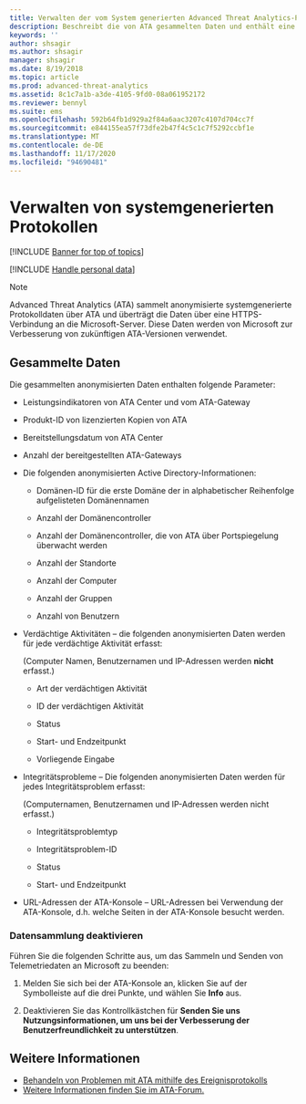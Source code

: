 ```yaml
---
title: Verwalten der vom System generierten Advanced Threat Analytics-Protokolle
description: Beschreibt die von ATA gesammelten Daten und enthält eine schrittweise Anleitung zum Deaktivieren der Datensammlung.
keywords: ''
author: shsagir
ms.author: shsagir
manager: shsagir
ms.date: 8/19/2018
ms.topic: article
ms.prod: advanced-threat-analytics
ms.assetid: 8c1c7a1b-a3de-4105-9fd0-08a061952172
ms.reviewer: bennyl
ms.suite: ems
ms.openlocfilehash: 592b64fb1d929a2f84a6aac3207c4107d704cc7f
ms.sourcegitcommit: e844155ea57f73dfe2b47f4c5c1c7f5292ccbf1e
ms.translationtype: MT
ms.contentlocale: de-DE
ms.lasthandoff: 11/17/2020
ms.locfileid: "94690481"
---
```

# <a name="manage-system-generated-logs"></a>Verwalten von systemgenerierten Protokollen

[!INCLUDE [Banner for top of topics](includes/banner.md)]

[!INCLUDE [Handle personal data](../includes/gdpr-intro-sentence.md)]

 > [!NOTE]
 > Advanced Threat Analytics (ATA) sammelt anonymisierte systemgenerierte Protokolldaten über ATA und überträgt die Daten über eine HTTPS-Verbindung an die Microsoft-Server. Diese Daten werden von Microsoft zur Verbesserung von zukünftigen ATA-Versionen verwendet.

## <a name="data-collected"></a>Gesammelte Daten

Die gesammelten anonymisierten Daten enthalten folgende Parameter:

- Leistungsindikatoren von ATA Center und vom ATA-Gateway

- Produkt-ID von lizenzierten Kopien von ATA

- Bereitstellungsdatum von ATA Center

- Anzahl der bereitgestellten ATA-Gateways

- Die folgenden anonymisierten Active Directory-Informationen:

    - Domänen-ID für die erste Domäne der in alphabetischer Reihenfolge aufgelisteten Domänennamen

    - Anzahl der Domänencontroller

    - Anzahl der Domänencontroller, die von ATA über Portspiegelung überwacht werden

    - Anzahl der Standorte

    - Anzahl der Computer

    - Anzahl der Gruppen

    - Anzahl von Benutzern

- Verdächtige Aktivitäten – die folgenden anonymisierten Daten werden für jede verdächtige Aktivität erfasst:

    (Computer Namen, Benutzernamen und IP-Adressen werden **nicht** erfasst.)

    - Art der verdächtigen Aktivität

    - ID der verdächtigen Aktivität

    - Status

    - Start- und Endzeitpunkt

    - Vorliegende Eingabe

- Integritätsprobleme – Die folgenden anonymisierten Daten werden für jedes Integritätsproblem erfasst:

    (Computernamen, Benutzernamen und IP-Adressen werden nicht erfasst.)

    - Integritätsproblemtyp

    - Integritätsproblem-ID

    - Status

    - Start- und Endzeitpunkt

- URL-Adressen der ATA-Konsole – URL-Adressen bei Verwendung der ATA-Konsole, d.h. welche Seiten in der ATA-Konsole besucht werden.


### <a name="disable-data-collection"></a>Datensammlung deaktivieren
Führen Sie die folgenden Schritte aus, um das Sammeln und Senden von Telemetriedaten an Microsoft zu beenden:

1. Melden Sie sich bei der ATA-Konsole an, klicken Sie auf der Symbolleiste auf die drei Punkte, und wählen Sie **Info** aus.

1. Deaktivieren Sie das Kontrollkästchen für **Senden Sie uns Nutzungsinformationen, um uns bei der Verbesserung der Benutzerfreundlichkeit zu unterstützen**.

## <a name="see-also"></a>Weitere Informationen
- [Behandeln von Problemen mit ATA mithilfe des Ereignisprotokolls](troubleshooting-ata-using-logs.md)
- [Weitere Informationen finden Sie im ATA-Forum.](https://social.technet.microsoft.com/Forums/security/home?forum=mata)
